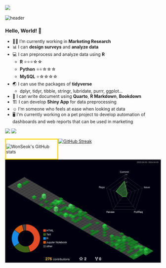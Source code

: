 <div>
  <a href="https://hits.seeyoufarm.com"><img src="https://hits.seeyoufarm.com/api/count/incr/badge.svg?url=https://github.com/chldnjstjr/chldnjstjr%2Fgjbae1212%2Fhit-counter"/></a>     
  </div>

![header](https://capsule-render.vercel.app/api?type=waving&color=gradient&height=120&animation=fadeIn&section=footer&text=🚗🚘🚛&fontAlign=70)


### Hello, World! 👋

- 👨‍💻 I’m currently working in **Marketing Research**
- 📊 I can **design surveys** and **analyze data**
- 💻 I can preprocess and analyze data using **R**
  - **R** ⭐⭐⭐☆☆
  - **Python** ⭐⭐☆☆☆
  - **MySQL** ⭐☆☆☆☆
- 🌏 I can use the packages of **tidyverse**
  - dplyr, tidyr, tibble, stringr, lubridate, purrr, ggplot...
- 📃 I can write document using **Quarto**, **R Markdown**, **Bookdown**
- 🏗️ I can develop **Shiny App** for data preprocessing
- ☺️ I'm someone who feels at ease when looking at data
- 🖥️ I'm currently working on a pet project to develop automation of dashboards and web reports that can be used in marketing

<a href="https://velog.io/@chldnjstjr" target="_blank"><img src="https://img.shields.io/badge/VELOG-20c997?style=flat-square&logo=Vimeo&logoColor=white"/></a>
<a href="mailto:wonseokchoi@hanyang.ac.kr" target="_blank"><img src="https://img.shields.io/badge/Gmail-EA4335?style=flat-square&logo=Gmail&logoColor=white"/></a>

<div style="border: 3px solid gold; float: left; width: 33%;">

  ![WonSeok's GitHub stats](https://github-readme-stats.vercel.app/api?username=chldnjstjr&show_icons=true&theme=tokyonight)
</div>

[![GitHub Streak](https://github-readme-streak-stats.herokuapp.com/?user=chldnjstjr&theme=tokyonight)](https://git.io/streak-stats)


![](./profile-3d-contrib/profile-night-green.svg)

